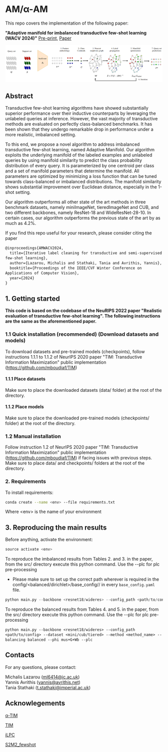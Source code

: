 # AM/α-AM

This repo covers the implementation of the following paper: 

**"Adaptive manifold for imbalanced transductive few-shot learning (WACV 2024)"** [Pre-print](https://arxiv.org/abs/2304.14281), [Paper](https://openaccess.thecvf.com/content/WACV2024/html/Lazarou_Adaptive_Manifold_for_Imbalanced_Transductive_Few-Shot_Learning_WACV_2024_paper.html)
<p align='center'>
  <img src='idea_am.png' width="800px">
</p>

## Abstract

Transductive few-shot learning algorithms have showed substantially superior performance over their inductive counterparts by leveraging the unlabeled queries at inference. However, the vast majority of transductive methods are evaluated on perfectly class-balanced benchmarks. It has been shown that they undergo remarkable drop in performance under a more realistic, imbalanced setting.

To this end, we propose a novel algorithm to address imbalanced transductive few-shot learning, named Adaptive Manifold. Our algorithm exploits the underlying manifold of the labeled examples and unlabeled queries by using manifold similarity to predict the class probability distribution of every query. It is parameterized by one centroid per class and a set of manifold parameters that determine the manifold. All parameters are optimized by minimizing a loss function that can be tuned towards class-balanced or imbalanced distributions. The manifold similarity shows substantial improvement over Euclidean distance, especially in the 1-shot setting.

Our algorithm outperforms all other state of the art methods in three benchmark datasets, namely miniImageNet, tieredImageNet and CUB, and two different backbones, namely ResNet-18 and WideResNet-28-10. In certain cases, our algorithm outperforms the previous state of the art by as much as $4.2\%$.

If you find this repo useful for your research, please consider citing the paper
```
@inproceedings{AMWACV2024,
  title={Iterative label cleaning for transductive and semi-supervised few-shot learning},
  author={Lazarou, Michalis and Stathaki, Tania and Avrithis, Yannis},
  booktitle={Proceedings of the IEEE/CVF Winter Conference on Applications of Computer Vision},
  year={2024}
}
```

## 1. Getting started

**This code is based on the codebase of the NeuRIPS 2022 paper "Realistic evaluation of transductive few-shot learning". The following instructions are the same as the aforementioned paper.**

### 1.1 Quick installation (recommended) (Download datasets and models)
To download datasets and pre-trained models (checkpoints), follow instructions 1.1.1 to 1.1.2 of NeurIPS 2020 paper "TIM: Transductive Information Maximization" public implementation (https://github.com/mboudiaf/TIM)

#### 1.1.1 Place datasets
Make sure to place the downloaded datasets (data/ folder) at the root of the directory.

#### 1.1.2 Place models
Make sure to place the downloaded pre-trained models (checkpoints/ folder) at the root of the directory.

### 1.2 Manual installation
Follow instruction 1.2 of NeurIPS 2020 paper "TIM: Transductive Information Maximization" public implementation (https://github.com/mboudiaf/TIM) if facing issues with previous steps. Make sure to place data/ and checkpoints/ folders at the root of the directory.

### 2. Requirements
To install requirements:
```bash
conda create --name <env> --file requirements.txt
```
Where \<env> is the name of your environment

## 3. Reproducing the main results

Before anything, activate the environment:
```python
source activate <env>
```

To reproduce the imbalanced results from Tables 2. and 3. in the paper, from the src/ directory execute this python command. Use the --plc for plc pre-processing

* Please make sure to set up the correct path wherever is required in the config/<balanced/dirichlet>/base_config/<backbone>/<dataset> in every `base_config.yaml` file. 

```python
python main.py --backbone <resnet18/wideres> --config_path <path/to/config> --dataset <mini/cub/tiered> --method <method_name> --balancing dirichlet --phi mus+G+Wb --plc
```

To reproduce the balanced results from Tables 4. and 5. in the paper, from the src/ directory execute this python command. Use the --plc for plc pre-processing
```pythondirectory/
python main.py --backbone <resnet18/wideres> --config_path <path/to/config> --dataset <mini/cub/tiered> --method <method_name> --balancing balanced --phi mus+G+Wb --plc
```

## Contacts
For any questions, please contact:

Michalis Lazarou (ml6414@ic.ac.uk)  
Yannis Avrithis (yannis@avrithis.net)  
Tania Stathaki (t.stathaki@imperial.ac.uk)  


## Acknowlegements
[α-ΤΙΜ](https://github.com/oveilleux/Realistic_Transductive_Few_Shot)

[ΤΙΜ](https://github.com/mboudiaf/TIM)

[iLPC](https://github.com/MichalisLazarou/iLPC)

[S2M2_fewshot](https://github.com/nupurkmr9/S2M2_fewshot)





